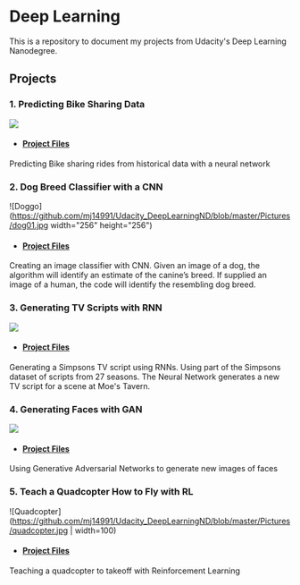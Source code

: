 # Deep Learning 

This is a repository to document my projects from Udacity's Deep Learning Nanodegree. 

## Projects

### 1. Predicting Bike Sharing Data 

[![](http://img.youtube.com/vi/dOwEDeJp8yw/0.jpg)](http://www.youtube.com/watch?v=dOwEDeJp8yw "Introduction to the Bike Sharing Project")

* #### [Project Files](https://github.com/mj14991/Udacity_DeepLearningND/tree/master/Project%201%20-%20Bike%20Sharing)


Predicting Bike sharing rides from historical data with a neural network

### 2. Dog Breed Classifier with a CNN

![Doggo](https://github.com/mj14991/Udacity_DeepLearningND/blob/master/Pictures/dog01.jpg width="256" height="256")


* #### [Project Files](https://github.com/mj14991/Udacity_DeepLearningND/tree/master/Project%202%20-%20Dog%20Breed%20Classifier%20-%20Image%20Classifier)

Creating an image classifier with CNN. Given an image of a dog, the algorithm will identify an estimate of the canine’s breed. If supplied an image of a human, the code will identify the resembling dog breed. 


### 3. Generating TV Scripts with RNN

[![](http://img.youtube.com/vi/qNpv7IjQzo0/0.jpg)](http://www.youtube.com/watch?v=qNpv7IjQzo0 "Generating TV Scripts with RNN")

* #### [Project Files](https://github.com/mj14991/Udacity_DeepLearningND/tree/master/Project%203%20-%20RNN%20Generate%20TV%20Scripts)

Generating a Simpsons TV script using RNNs. Using part of the Simpsons dataset of scripts from 27 seasons. The Neural Network generates a new TV script for a scene at Moe's Tavern.

### 4. Generating Faces with GAN
[![](http://img.youtube.com/vi/jvJtHYBX7sM/0.jpg)](http://www.youtube.com/watch?v=jvJtHYBX7sM "Generating Faces with GAN")

* #### [Project Files](https://github.com/mj14991/Udacity_DeepLearningND/tree/master/Project%204%20-%20GAN%20Generate%20Faces)

Using Generative Adversarial Networks to generate new images of faces

### 5. Teach a Quadcopter How to Fly with RL

![Quadcopter](https://github.com/mj14991/Udacity_DeepLearningND/blob/master/Pictures/quadcopter.jpg | width=100)

* #### [Project Files](https://github.com/mj14991/Udacity_DeepLearningND/tree/master/Project%203%20-%20RNN%20Generate%20TV%20Scripts)

Teaching a quadcopter to takeoff with Reinforcement Learning


